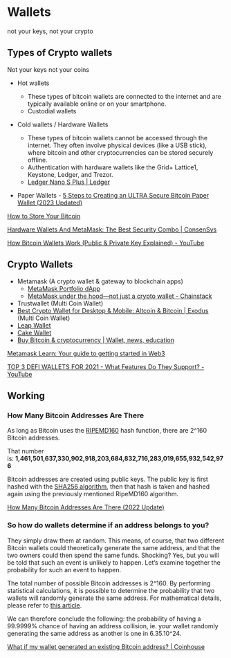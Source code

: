 # Wallets

not your keys, not your crypto

## Types of Crypto wallets

Not your keys not your coins

- Hot wallets
  - These types of bitcoin wallets are connected to the internet and are typically available online or on your smartphone.
  - Custodial wallets

- Cold wallets / Hardware Wallets
  - These types of bitcoin wallets cannot be accessed through the internet. They often involve physical devices (like a USB stick), where bitcoin and other cryptocurrencies can be stored securely offline.
  - Authentication with hardware wallets like the Grid+ Lattice1, Keystone, Ledger, and Trezor.
  - [Ledger Nano S Plus | Ledger](https://shop.ledger.com/products/ledger-nano-s-plus)

- Paper Wallets - [5 Steps to Creating an ULTRA Secure Bitcoin Paper Wallet (2023 Updated)](https://99bitcoins.com/bitcoin-wallet/paper/)

[How to Store Your Bitcoin](https://www.coindesk.com/learn/how-to-store-your-bitcoin)

[Hardware Wallets And MetaMask: The Best Security Combo | ConsenSys](https://consensys.net/blog/metamask/hardware-wallets-and-metamask-the-best-security-combo/)

[How Bitcoin Wallets Work (Public & Private Key Explained) - YouTube](https://www.youtube.com/watch?v=GSTiKjnBaes)

## Crypto Wallets

- Metamask (A crypto wallet & gateway to blockchain apps)
  - [MetaMask Portfolio dApp](https://portfolio.metamask.io/)
  - [MetaMask under the hood—not just a crypto wallet - Chainstack](https://chainstack.com/metamask-behind-the-scenes-not-only-a-crypto-wallet/)
- Trustwallet (Multi Coin Wallet)
- [Best Crypto Wallet for Desktop & Mobile: Altcoin & Bitcoin | Exodus](https://www.exodus.com/) (Multi Coin Wallet)
- [Leap Wallet](https://www.leapwallet.io/)
- [Cake Wallet](https://cakewallet.com/)
- [Buy Bitcoin &amp; cryptocurrency | Wallet, news, education](https://www.bitcoin.com/)

[Metamask Learn: Your guide to getting started in Web3](https://learn.metamask.io/lessons/what-is-a-crypto-wallet)

[TOP 3 DEFI WALLETS FOR 2021 - What Features Do They Support? - YouTube](https://www.youtube.com/watch?v=JCYIFtb8DwM)

## Working

### How Many Bitcoin Addresses Are There

As long as Bitcoin uses the [RIPEMD160](https://en.wikipedia.org/wiki/RIPEMD) hash function, there are 2^160 Bitcoin addresses.

That number is: **1,461,501,637,330,902,918,203,684,832,716,283,019,655,932,542,976**

Bitcoin addresses are created using public keys. The public key is first hashed with the [SHA256 algorithm](https://en.wikipedia.org/wiki/SHA-2), then that hash is taken and hashed again using the previously mentioned RipeMD160 algorithm.

[How Many Bitcoin Addresses Are There (2022 Update)](https://privacypros.io/btc-faq/how-many-btc-addresses)

### So how do wallets determine if an address belongs to you?

They simply draw them at random. This means, of course, that two different Bitcoin wallets could theoretically generate the same address, and that the two owners could then spend the same funds. Shocking? Yes, but you will be told that such an event is unlikely to happen. Let’s examine together the probability for such an event to happen.

The total number of possible Bitcoin addresses is 2^160. By performing statistical calculations, it is possible to determine the probability that two wallets will randomly generate the same address. For mathematical details, please refer to [this article](https://download.wpsoftware.net/bitcoin-birthday.pdf).

We can therefore conclude the following: the probability of having a 99.9999% chance of having an address collision, ie. your wallet randomly generating the same address as another is one in 6.35.10^24.

[What if my wallet generated an existing Bitcoin address? | Coinhouse](https://www.coinhouse.com/insights/news/what-if-my-wallet-generated-an-existing-bitcoin-address/)
